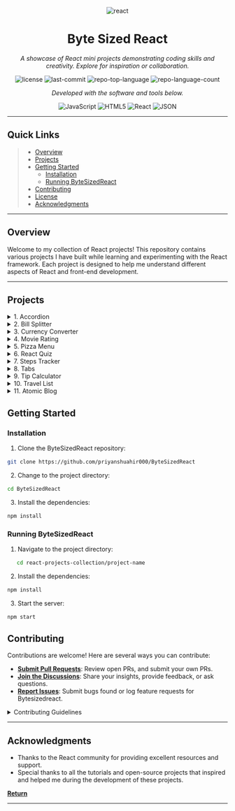 <p align="center">
  <img width="250" height="250" src="https://img.icons8.com/clouds/500/react.png" alt="react"/>
</p>
<p align="center">
    <h1 align="center">Byte Sized React</h1>
</p>
<p align="center">
    <em>A showcase of React mini projects demonstrating coding skills and creativity. Explore for inspiration or collaboration. </em>
</p>
<p align="center">
	<img src="https://img.shields.io/github/license/priyanshuahir000/ByteSizedReact?style=flat&color=0080ff" alt="license">
	<img src="https://img.shields.io/github/last-commit/priyanshuahir000/ByteSizedReact?style=flat&logo=git&logoColor=white&color=0080ff" alt="last-commit">
	<img src="https://img.shields.io/github/languages/top/priyanshuahir000/ByteSizedReact?style=flat&color=0080ff" alt="repo-top-language">
	<img src="https://img.shields.io/github/languages/count/priyanshuahir000/ByteSizedReact?style=flat&color=0080ff" alt="repo-language-count">
<p>
<p align="center">
		<em>Developed with the software and tools below.</em>
</p>
<p align="center">
	<img src="https://img.shields.io/badge/JavaScript-F7DF1E.svg?style=flat&logo=JavaScript&logoColor=black" alt="JavaScript">
	<img src="https://img.shields.io/badge/HTML5-E34F26.svg?style=flat&logo=HTML5&logoColor=white" alt="HTML5">
	<img src="https://img.shields.io/badge/React-61DAFB.svg?style=flat&logo=React&logoColor=black" alt="React">
	<img src="https://img.shields.io/badge/JSON-000000.svg?style=flat&logo=JSON&logoColor=white" alt="JSON">
</p>
<hr>

##  Quick Links

> - [ Overview](#-overview)
> - [ Projects](#-projects)
> - [ Getting Started](#-getting-started)
>   - [ Installation](#-installation)
>   - [ Running ByteSizedReact](#-running-ByteSizedReact)
> - [ Contributing](#-contributing)
> - [ License](#-license)
> - [ Acknowledgments](#-acknowledgments)

---

##  Overview

Welcome to my collection of React projects! This repository contains various projects I have built while learning and experimenting with the React framework. Each project is designed to help me understand different aspects of React and front-end development.

---

## Projects
<details>
  <summary>1. Accordion</summary>
  <p>This project is a simple Accordion component built with React. The Accordion allows users to toggle the visibility of content sections, revealing more information when a section is clicked. It’s a great way to manage and display large amounts of content in a compact space. This project demonstrates the use of state management in React, particularly focusing on handling user interactions to dynamically show or hide content. The Accordion is fully customizable, making it a reusable component in various parts of an application.</p>
  
  **Live Demo:** [Accordion](./accordion)
     <br><br>
  ![Accordion Screenshot](https://github.com/priyanshuahir000/ByteSizedReact/blob/main/index/resources/accordion.gif)
</details>
<details>
  <summary>2. Bill Splitter</summary>
  <p>A handy app to split bills among friends, calculate each person's share, and handle tip distribution.</p>
    
  **Live Demo:** [atomic-blog](./accordion)
     <br>
  ![Attomic Blog Demo](https://github.com/priyanshuahir000/ByteSizedReact/blob/main/index/resources/atomic-blog.gif)
</details>
<details>
  <summary>3. Currency Converter</summary>
  <p>A simple currency converter that fetches real-time exchange rates and converts amounts between different currencies.</p>
    
  **Live Demo:** [Accordion](./accordion)
     <br>
  **ScreenShot**![Accordion Screenshot](https://github.com/priyanshuahir000/ByteSizedReact/blob/main/bill-splitter/public/logo512.png)
</details>
<details>
  <summary>4. Movie Rating</summary>
  <p>A movie rating app where users can search for movies, view details, and rate them. Utilizes custom hooks for enhanced functionality.</p>
   
  **Live Demo:** [Accordion](./accordion)
     <br>
  **ScreenShot**![Accordion Screenshot](https://github.com/priyanshuahir000/ByteSizedReact/blob/main/bill-splitter/public/logo512.png)
</details>
<details>
  <summary>5. Pizza Menu</summary>
  <p>An interactive menu for a pizza restaurant, allowing users to browse different pizza options and add them to their order.</p>
   
  **Live Demo:** [Accordion](./accordion)
     <br>
  **ScreenShot**![Accordion Screenshot](https://github.com/priyanshuahir000/ByteSizedReact/blob/main/bill-splitter/public/logo512.png)
</details>
<details>
  <summary>6. React Quiz</summary>
  <p>A quiz application built with React, featuring multiple-choice questions and scoring.</p>
    
  **Live Demo:** [Accordion](./accordion)
     <br>
  **ScreenShot**![Accordion Screenshot](https://github.com/priyanshuahir000/ByteSizedReact/blob/main/bill-splitter/public/logo512.png)
</details>
<details>
  <summary>7. Steps Tracker</summary>
  <p>A simple app to track daily steps and visualize progress.</p>
   
  **Live Demo:** [Accordion](./accordion)
     <br>
  **ScreenShot**![Accordion Screenshot](https://github.com/priyanshuahir000/ByteSizedReact/blob/main/bill-splitter/public/logo512.png)
</details>
<details>
  <summary>8. Tabs</summary>
  <p>A tabbed interface that fetches and displays dynamic data for different tabs.</p>
    
  **Live Demo:** [Accordion](./accordion)
     <br>
  **ScreenShot**![Accordion Screenshot](https://github.com/priyanshuahir000/ByteSizedReact/blob/main/bill-splitter/public/logo512.png)
</details>
<details>
  <summary>9. Tip Calculator</summary>
  <p>An easy-to-use tip calculator to quickly determine how much to tip based on the bill amount and desired tip percentage.</p>
   
  **Live Demo:** [Accordion](./accordion)
     <br>
  **ScreenShot**![Accordion Screenshot](https://github.com/priyanshuahir000/ByteSizedReact/blob/main/bill-splitter/public/logo512.png)
</details>
<details>
  <summary>10. Travel List</summary>
  <p>An app to create and manage a travel packing list, ensuring you never forget essential items on your trips.</p>
    
  **Live Demo:** [Accordion](./accordion)
     <br>
  **ScreenShot**![Accordion Screenshot](https://github.com/priyanshuahir000/ByteSizedReact/blob/main/bill-splitter/public/logo512.png)
</details>
<details>
  <summary>11. Atomic Blog</summary>
  <p>The "Atomic Blog" project is a React-based blogging platform where users can create, search, and manage posts. This project highlights the use of state management, derived states, and effects in React to create a dynamic user experience. The blog generates random posts using the faker library and allows users to add their own posts through a form. Additionally, it features a search function that filters posts based on user input and a dark mode toggle for enhanced user experience. The project also includes an archive section with a large number of posts that can be added back to the main blog, demonstrating efficient rendering techniques in React.</p>
    
  **Live Demo:** [Accordion](./accordion)
     <br>
  **ScreenShot**![Accordion Screenshot](https://github.com/priyanshuahir000/ByteSizedReact/blob/main/index/resources/atomic-blog.gif)
</details>



##  Getting Started

###  Installation

1. Clone the ByteSizedReact repository:

```sh
git clone https://github.com/priyanshuahir000/ByteSizedReact
```

2. Change to the project directory:

```sh
cd ByteSizedReact
```

3. Install the dependencies:

```sh
npm install
```

###  Running ByteSizedReact

1. Navigate to the project directory:
```sh
   cd react-projects-collection/project-name
```

2. Install the dependencies:
```sh
npm install
```

3. Start the server:
```sh
npm start
``` 


##  Contributing

Contributions are welcome! Here are several ways you can contribute:

- **[Submit Pull Requests](https://github.com/priyanshuahir000/ByteSizedReact/blob/main/CONTRIBUTING.md)**: Review open PRs, and submit your own PRs.
- **[Join the Discussions](https://github.com/priyanshuahir000/ByteSizedReact/discussions)**: Share your insights, provide feedback, or ask questions.
- **[Report Issues](https://github.com/priyanshuahir000/ByteSizedReact/issues)**: Submit bugs found or log feature requests for Bytesizedreact.

<details closed>
    <summary>Contributing Guidelines</summary>

1. **Fork the Repository**: Start by forking the project repository to your GitHub account.
2. **Clone Locally**: Clone the forked repository to your local machine using a Git client.
   ```sh
   git clone https://github.com/priyanshuahir000/ByteSizedReact
   ```
3. **Create a New Branch**: Always work on a new branch, giving it a descriptive name.
   ```sh
   git checkout -b new-feature-x
   ```
4. **Make Your Changes**: Develop and test your changes locally.
5. **Commit Your Changes**: Commit with a clear message describing your updates.
   ```sh
   git commit -m 'Implemented new feature x.'
   ```
6. **Push to GitHub**: Push the changes to your forked repository.
   ```sh
   git push origin new-feature-x
   ```
7. **Submit a Pull Request**: Create a PR against the original project repository. Clearly describe the changes and their motivations.

Once your PR is reviewed and approved, it will be merged into the main branch.

</details>

---

##  Acknowledgments

- Thanks to the React community for providing excellent resources and support.
- Special thanks to all the tutorials and open-source projects that inspired and helped me during the development of these projects.

[**Return**](#-quick-links)

---
